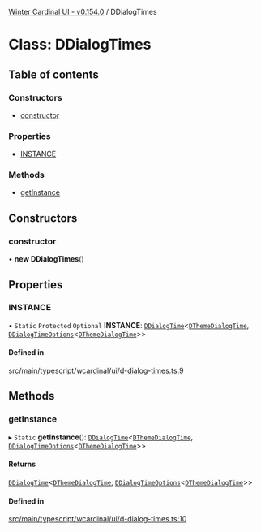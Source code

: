 [Winter Cardinal UI - v0.154.0](../index.md) / DDialogTimes

# Class: DDialogTimes

## Table of contents

### Constructors

- [constructor](DDialogTimes.md#constructor)

### Properties

- [INSTANCE](DDialogTimes.md#instance)

### Methods

- [getInstance](DDialogTimes.md#getinstance)

## Constructors

### constructor

• **new DDialogTimes**()

## Properties

### INSTANCE

▪ `Static` `Protected` `Optional` **INSTANCE**: [`DDialogTime`](DDialogTime.md)<[`DThemeDialogTime`](../interfaces/DThemeDialogTime.md), [`DDialogTimeOptions`](../interfaces/DDialogTimeOptions.md)<[`DThemeDialogTime`](../interfaces/DThemeDialogTime.md)\>\>

#### Defined in

[src/main/typescript/wcardinal/ui/d-dialog-times.ts:9](https://github.com/winter-cardinal/winter-cardinal-ui/blob/v0.154.0/src/main/typescript/wcardinal/ui/d-dialog-times.ts#L9)

## Methods

### getInstance

▸ `Static` **getInstance**(): [`DDialogTime`](DDialogTime.md)<[`DThemeDialogTime`](../interfaces/DThemeDialogTime.md), [`DDialogTimeOptions`](../interfaces/DDialogTimeOptions.md)<[`DThemeDialogTime`](../interfaces/DThemeDialogTime.md)\>\>

#### Returns

[`DDialogTime`](DDialogTime.md)<[`DThemeDialogTime`](../interfaces/DThemeDialogTime.md), [`DDialogTimeOptions`](../interfaces/DDialogTimeOptions.md)<[`DThemeDialogTime`](../interfaces/DThemeDialogTime.md)\>\>

#### Defined in

[src/main/typescript/wcardinal/ui/d-dialog-times.ts:10](https://github.com/winter-cardinal/winter-cardinal-ui/blob/v0.154.0/src/main/typescript/wcardinal/ui/d-dialog-times.ts#L10)
